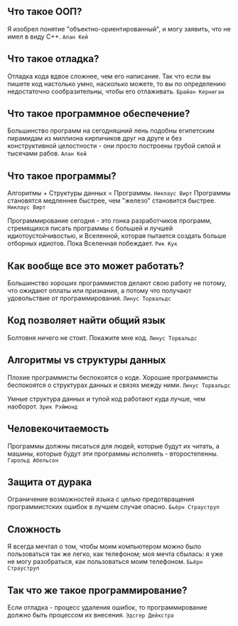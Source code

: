 ## Что такое ООП?
Я изобрел понятие "объектно-ориентированный", и могу заявить, что не имел в виду С++. `Алан Кей`

## Что такое отладка?
Отладка кода вдвое сложнее, чем его написание. Так что если вы пишете код настолько умно, насколько можете, то вы по определению недостаточно сообразительны, чтобы его отлаживать. `Брайан Керниган`

## Что такое программное обеспечение?
Большинство программ на сегодняшний лень подобны египетским пирамидам из миллиона кирпичиков друг на друге и без конструктивной целостности - они просто построены грубой силой и тысячами рабов. `Алан Кей`

## Что такое программы?
Алгоритмы + Структуры данных = Программы.  `Никлаус Вирт`
Программы становятся медленнее быстрее, чем "железо" становится быстрее. `Никлаус Вирт`

Программирование сегодня - это гонка разработчиков программ, стремящихся писать программы с большей и лучшей идиотоустойчивостью, и Вселенной, которая пытается создать больше отборных идиотов. Пока Вселенная побеждает. `Рик Кук`

## Как вообще все это может работать?
Большинство хороших программистов делают свою работу не потому, что ожидают оплаты или признания, а потому что получают удовольствие от программирования. `Линус Торвальдс`

## Код позволяет найти общий язык
Болтовня ничего не стоит.
Покажите мне код. 
`Линус Торвальдс`

## Алгоритмы vs структуры данных
Плохие программисты беспокоятся о коде. Хорошие программисты беспокоятся о структурах данных и связях между ними. `Линус Торвальдс`

Умные структура данных и тупой код работают куда лучше, чем наоборот. `Эрик Рэймонд`

## Человекочитаемость
Программы должны писаться для людей, которые будут их читать, а машины, которые будут эти программы исполнять - второстепенны. `Гарольд Абельсон`

## Защита от дурака
Ограничение возможностей языка с целью предотвращения программистских ошибок в лучшем случае опасно. `Бьёрн Страуструп`

## Сложность
Я всегда мечтал о том, чтобы моим компьютером можно было пользоваться так же легко, как телефоном; моя мечта сбылась: я уже не могу разобраться, как пользоваться моим телефоном. `Бьёрн Страуструп`

## Так что же такое программирование?
Если отладка - процесс удаления ошибок, то программирование должно быть процессом их внесения. `Эдсгер Дейкстра`
